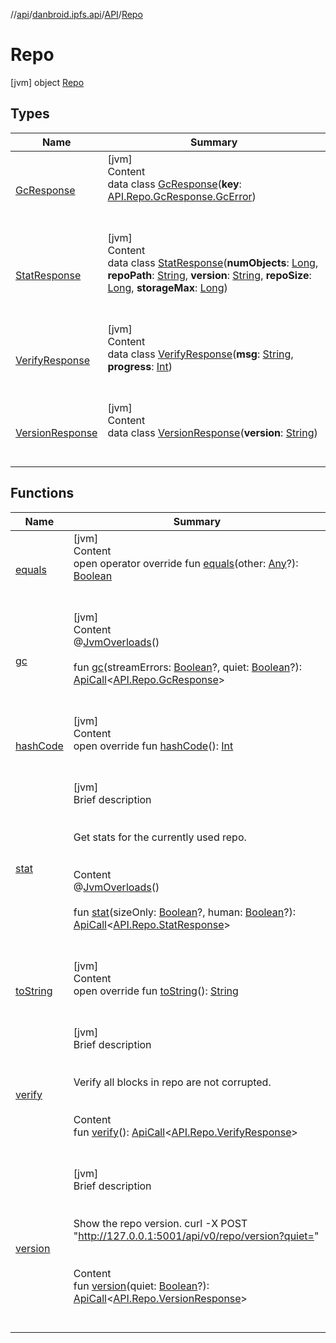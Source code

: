 //[api](../../../index.md)/[danbroid.ipfs.api](../../index.md)/[API](../index.md)/[Repo](index.md)



# Repo  
 [jvm] object [Repo](index.md)   


## Types  
  
|  Name|  Summary| 
|---|---|
| [GcResponse](-gc-response/index.md)| [jvm]  <br>Content  <br>data class [GcResponse](-gc-response/index.md)(**key**: [API.Repo.GcResponse.GcError](-gc-response/-gc-error/index.md))  <br><br><br>
| [StatResponse](-stat-response/index.md)| [jvm]  <br>Content  <br>data class [StatResponse](-stat-response/index.md)(**numObjects**: [Long](https://kotlinlang.org/api/latest/jvm/stdlib/kotlin/-long/index.html), **repoPath**: [String](https://kotlinlang.org/api/latest/jvm/stdlib/kotlin/-string/index.html), **version**: [String](https://kotlinlang.org/api/latest/jvm/stdlib/kotlin/-string/index.html), **repoSize**: [Long](https://kotlinlang.org/api/latest/jvm/stdlib/kotlin/-long/index.html), **storageMax**: [Long](https://kotlinlang.org/api/latest/jvm/stdlib/kotlin/-long/index.html))  <br><br><br>
| [VerifyResponse](-verify-response/index.md)| [jvm]  <br>Content  <br>data class [VerifyResponse](-verify-response/index.md)(**msg**: [String](https://kotlinlang.org/api/latest/jvm/stdlib/kotlin/-string/index.html), **progress**: [Int](https://kotlinlang.org/api/latest/jvm/stdlib/kotlin/-int/index.html))  <br><br><br>
| [VersionResponse](-version-response/index.md)| [jvm]  <br>Content  <br>data class [VersionResponse](-version-response/index.md)(**version**: [String](https://kotlinlang.org/api/latest/jvm/stdlib/kotlin/-string/index.html))  <br><br><br>


## Functions  
  
|  Name|  Summary| 
|---|---|
| [equals](../../../danbroid.ipfs.api.okhttp/-ok-http-call-executor/-companion/index.md#kotlin/Any/equals/#kotlin.Any?/PointingToDeclaration/)| [jvm]  <br>Content  <br>open operator override fun [equals](../../../danbroid.ipfs.api.okhttp/-ok-http-call-executor/-companion/index.md#kotlin/Any/equals/#kotlin.Any?/PointingToDeclaration/)(other: [Any](https://kotlinlang.org/api/latest/jvm/stdlib/kotlin/-any/index.html)?): [Boolean](https://kotlinlang.org/api/latest/jvm/stdlib/kotlin/-boolean/index.html)  <br><br><br>
| [gc](gc.md)| [jvm]  <br>Content  <br>@[JvmOverloads](https://kotlinlang.org/api/latest/jvm/stdlib/kotlin.jvm/-jvm-overloads/index.html)()  <br>  <br>fun [gc](gc.md)(streamErrors: [Boolean](https://kotlinlang.org/api/latest/jvm/stdlib/kotlin/-boolean/index.html)?, quiet: [Boolean](https://kotlinlang.org/api/latest/jvm/stdlib/kotlin/-boolean/index.html)?): [ApiCall](../../-api-call/index.md)<[API.Repo.GcResponse](-gc-response/index.md)>  <br><br><br>
| [hashCode](../../../danbroid.ipfs.api.okhttp/-ok-http-call-executor/-companion/index.md#kotlin/Any/hashCode/#/PointingToDeclaration/)| [jvm]  <br>Content  <br>open override fun [hashCode](../../../danbroid.ipfs.api.okhttp/-ok-http-call-executor/-companion/index.md#kotlin/Any/hashCode/#/PointingToDeclaration/)(): [Int](https://kotlinlang.org/api/latest/jvm/stdlib/kotlin/-int/index.html)  <br><br><br>
| [stat](stat.md)| [jvm]  <br>Brief description  <br><br><br>Get stats for the currently used repo.<br><br>  <br>Content  <br>@[JvmOverloads](https://kotlinlang.org/api/latest/jvm/stdlib/kotlin.jvm/-jvm-overloads/index.html)()  <br>  <br>fun [stat](stat.md)(sizeOnly: [Boolean](https://kotlinlang.org/api/latest/jvm/stdlib/kotlin/-boolean/index.html)?, human: [Boolean](https://kotlinlang.org/api/latest/jvm/stdlib/kotlin/-boolean/index.html)?): [ApiCall](../../-api-call/index.md)<[API.Repo.StatResponse](-stat-response/index.md)>  <br><br><br>
| [toString](../../../danbroid.ipfs.api.okhttp/-ok-http-call-executor/-companion/index.md#kotlin/Any/toString/#/PointingToDeclaration/)| [jvm]  <br>Content  <br>open override fun [toString](../../../danbroid.ipfs.api.okhttp/-ok-http-call-executor/-companion/index.md#kotlin/Any/toString/#/PointingToDeclaration/)(): [String](https://kotlinlang.org/api/latest/jvm/stdlib/kotlin/-string/index.html)  <br><br><br>
| [verify](verify.md)| [jvm]  <br>Brief description  <br><br><br>Verify all blocks in repo are not corrupted.<br><br>  <br>Content  <br>fun [verify](verify.md)(): [ApiCall](../../-api-call/index.md)<[API.Repo.VerifyResponse](-verify-response/index.md)>  <br><br><br>
| [version](version.md)| [jvm]  <br>Brief description  <br><br><br>Show the repo version. curl -X POST "http://127.0.0.1:5001/api/v0/repo/version?quiet=<value>"<br><br>  <br>Content  <br>fun [version](version.md)(quiet: [Boolean](https://kotlinlang.org/api/latest/jvm/stdlib/kotlin/-boolean/index.html)?): [ApiCall](../../-api-call/index.md)<[API.Repo.VersionResponse](-version-response/index.md)>  <br><br><br>

